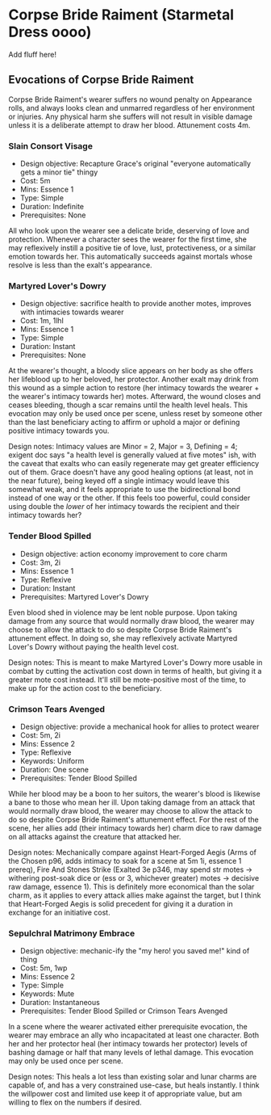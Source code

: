 # Corpse Bride Raiment (Starmetal Dress oooo)
Add fluff here!

## Evocations of Corpse Bride Raiment
Corpse Bride Raiment's wearer suffers no wound penalty on Appearance rolls, and
always looks clean and unmarred regardless of her environment or injuries. Any
physical harm she suffers will not result in visible damage unless it is a
deliberate attempt to draw her blood. Attunement costs 4m.

### Slain Consort Visage
   - Design objective: Recapture Grace's original "everyone automatically gets a
     minor tie" thingy
   - Cost: 5m
   - Mins: Essence 1
   - Type: Simple
   - Duration: Indefinite
   - Prerequisites: None

All who look upon the wearer see a delicate bride, deserving of love and
protection. Whenever a character sees the wearer for the first time, she may
reflexively instill a positive tie of love, lust, protectiveness, or a similar
emotion towards her. This automatically succeeds against mortals whose resolve
is less than the exalt's appearance.

### Martyred Lover's Dowry
   - Design objective: sacrifice health to provide another motes, improves with
     intimacies towards wearer
   - Cost: 1m, 1lhl
   - Mins: Essence 1
   - Type: Simple
   - Duration: Instant
   - Prerequisites: None

At the wearer's thought, a bloody slice appears on her body as she offers her
lifeblood up to her beloved, her protector. Another exalt may drink from this
wound as a simple action to restore (her intimacy towards the wearer + the
wearer's intimacy towards her) motes. Afterward, the wound closes and ceases
bleeding, though a scar remains until the health level heals. This evocation may
only be used once per scene, unless reset by someone other than the last
beneficiary acting to affirm or uphold a major or defining positive intimacy
towards you.

Design notes: Intimacy values are Minor = 2, Major = 3, Defining = 4; exigent
doc says "a health level is generally valued at five motes" ish, with the caveat
that exalts who can easily regenerate may get greater efficiency out of them.
Grace doesn't have any good healing options (at least, not in the near future),
being keyed off a single intimacy would leave this somewhat weak, and it feels
appropriate to use the bidirectional bond instead of one way or the other. If
this feels too powerful, could consider using double the *lower* of her intimacy
towards the recipient and their intimacy towards her?

### Tender Blood Spilled
   - Design objective: action economy improvement to core charm
   - Cost: 3m, 2i
   - Mins: Essence 1
   - Type: Reflexive
   - Duration: Instant
   - Prerequisites: Martyred Lover's Dowry

Even blood shed in violence may be lent noble purpose. Upon taking damage from
any source that would normally draw blood, the wearer may choose to allow the
attack to do so despite Corpse Bride Raiment's attunement effect. In doing so,
she may reflexively activate Martyred Lover's Dowry without paying the health
level cost.

Design notes: This is meant to make Martyred Lover's Dowry more usable in combat
by cutting the activation cost down in terms of health, but giving it a greater
mote cost instead. It'll still be mote-positive most of the time, to make up for
the action cost to the beneficiary.

### Crimson Tears Avenged
   - Design objective: provide a mechanical hook for allies to protect wearer
   - Cost: 5m, 2i
   - Mins: Essence 2
   - Type: Reflexive
   - Keywords: Uniform
   - Duration: One scene
   - Prerequisites: Tender Blood Spilled

While her blood may be a boon to her suitors, the wearer's blood is likewise a
bane to those who mean her ill. Upon taking damage from an attack that would
normally draw blood, the wearer may choose to allow the attack to do so despite
Corpse Bride Raiment's attunement effect. For the rest of the scene, her allies
add (their intimacy towards her) charm dice to raw damage on all attacks against
the creature that attacked her.

Design notes: Mechanically compare against Heart-Forged Aegis (Arms of the
Chosen p96, adds intimacy to soak for a scene at 5m 1i, essence 1 prereq), Fire
And Stones Strike (Exalted 3e p346, may spend str motes -> withering post-soak
dice or (ess or 3, whichever greater) motes -> decisive raw damage, essence 1).
This is definitely more economical than the solar charm, as it applies to every
attack allies make against the target, but I think that Heart-Forged Aegis is
solid precedent for giving it a duration in exchange for an initiative cost.

### Sepulchral Matrimony Embrace
   - Design objective: mechanic-ify the "my hero! you saved me!" kind of thing
   - Cost: 5m, 1wp
   - Mins: Essence 2
   - Type: Simple
   - Keywords: Mute
   - Duration: Instantaneous
   - Prerequisites: Tender Blood Spilled or Crimson Tears Avenged

In a scene where the wearer activated either prerequisite evocation, the wearer
may embrace an ally who incapacitated at least one character. Both her and her
protector heal (her intimacy towards her protector) levels of bashing damage or
half that many levels of lethal damage. This evocation may only be used once per
scene.

Design notes: This heals a lot less than existing solar and lunar charms are
capable of, and has a very constrained use-case, but heals instantly. I think
the willpower cost and limited use keep it of appropriate value, but am willing
to flex on the numbers if desired.